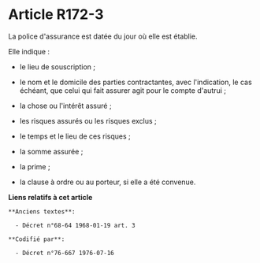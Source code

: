 # Article R172-3

La police d'assurance est datée du jour où elle est établie.

Elle indique :

- le lieu de souscription ;

- le nom et le domicile des parties contractantes, avec l'indication, le cas échéant, que celui qui fait assurer agit pour le
compte d'autrui ;

- la chose ou l'intérêt assuré ;

- les risques assurés ou les risques exclus ;

- le temps et le lieu de ces risques ;

- la somme assurée ;

- la prime ;

- la clause à ordre ou au porteur, si elle a été convenue.

**Liens relatifs à cet article**

	**Anciens textes**:

	  - Décret n°68-64 1968-01-19 art. 3

	**Codifié par**:

	  - Décret n°76-667 1976-07-16
